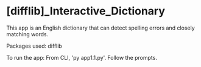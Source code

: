 # [difflib]_Interactive_Dictionary

This app is an English dictionary that can detect spelling errors and closely matching words.

Packages used:
  difflib

To run the app: 
From CLI, 'py app1.1.py'.
Follow the prompts.
